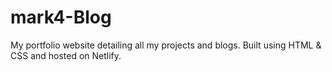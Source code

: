 # mark4-Blog
My portfolio website detailing all my projects and blogs. Built using HTML & CSS and hosted on Netlify.
